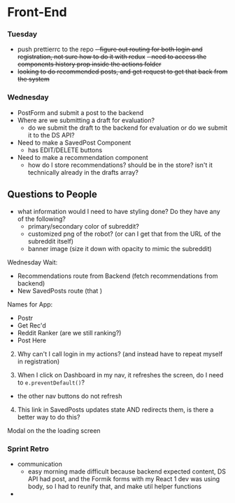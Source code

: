 # Front-End

### Tuesday

- push prettierrc to the repo
  ~~- figure out routing for both login and registration, not sure how to do it with redux~~
  ~~- need to access the components history prop inside the actions folder~~
- ~~looking to do recommended posts, and get request to get that back from the system~~

### Wednesday

- PostForm and submit a post to the backend
- Where are we submitting a draft for evaluation?
  - do we submit the draft to the backend for evaluation or do we submit it to the DS API?
- Need to make a SavedPost Component
  - has EDIT/DELETE buttons
- Need to make a recommendation component
  - how do I store recommendations? should be in the store? isn't it technically already in the drafts array?

## Questions to People

- what information would I need to have styling done? Do they have any of the following?
  - primary/secondary color of subreddit?
  - customized png of the robot? (or can I get that from the URL of the subreddit itself)
  - banner image (size it down with opacity to mimic the subreddit)

Wednesday Wait:

- Recommendations route from Backend (fetch recommendations from backend)
- New SavedPosts route (that )

Names for App:

- Postr
- Get Rec'd
- Reddit Ranker (are we still ranking?)
- Post Here

2. Why can't I call login in my actions? (and instead have to repeat myself in registration)

3. When I click on Dashboard in my nav, it refreshes the screen, do I need to `e.preventDefault()`?

- the other nav buttons do not refresh

4. This link in SavedPosts updates state AND redirects them, is there a better way to do this?

Modal on the the loading screen

### Sprint Retro

- communication
  - easy morning made difficult because backend expected content, DS API had post, and the Formik forms with my React 1 dev was using body, so I had to reunify that, and make util helper functions
-
